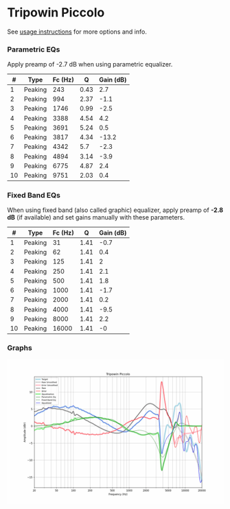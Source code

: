 # Tripowin Piccolo
See [usage instructions](https://github.com/jaakkopasanen/AutoEq#usage) for more options and info.

### Parametric EQs
Apply preamp of -2.7 dB when using parametric equalizer.

|   # | Type    |   Fc (Hz) |    Q |   Gain (dB) |
|-----|---------|-----------|------|-------------|
|   1 | Peaking |       243 | 0.43 |         2.7 |
|   2 | Peaking |       994 | 2.37 |        -1.1 |
|   3 | Peaking |      1746 | 0.99 |        -2.5 |
|   4 | Peaking |      3388 | 4.54 |         4.2 |
|   5 | Peaking |      3691 | 5.24 |         0.5 |
|   6 | Peaking |      3817 | 4.34 |       -13.2 |
|   7 | Peaking |      4342 | 5.7  |        -2.3 |
|   8 | Peaking |      4894 | 3.14 |        -3.9 |
|   9 | Peaking |      6775 | 4.87 |         2.4 |
|  10 | Peaking |      9751 | 2.03 |         0.4 |

### Fixed Band EQs
When using fixed band (also called graphic) equalizer, apply preamp of **-2.8 dB** (if available) and set gains manually with these parameters.

|   # | Type    |   Fc (Hz) |    Q |   Gain (dB) |
|-----|---------|-----------|------|-------------|
|   1 | Peaking |        31 | 1.41 |        -0.7 |
|   2 | Peaking |        62 | 1.41 |         0.4 |
|   3 | Peaking |       125 | 1.41 |         2   |
|   4 | Peaking |       250 | 1.41 |         2.1 |
|   5 | Peaking |       500 | 1.41 |         1.8 |
|   6 | Peaking |      1000 | 1.41 |        -1.7 |
|   7 | Peaking |      2000 | 1.41 |         0.2 |
|   8 | Peaking |      4000 | 1.41 |        -9.5 |
|   9 | Peaking |      8000 | 1.41 |         2.2 |
|  10 | Peaking |     16000 | 1.41 |        -0   |

### Graphs
![](./Tripowin%20Piccolo.png)

